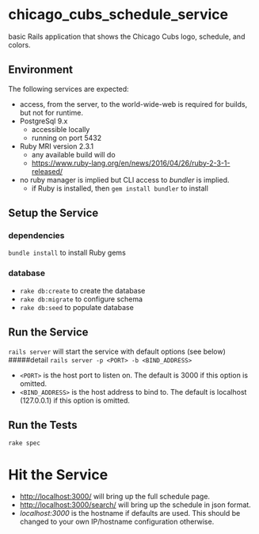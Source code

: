 # chicago_cubs_schedule_service
basic Rails application that shows the Chicago Cubs logo, schedule, and colors.

## Environment
The following services are expected:
* access, from the server, to the world-wide-web is required for builds, but not for runtime.
* PostgreSql 9.x
    * accessible locally
    * running on port 5432
* Ruby MRI version 2.3.1
    * any available build will do
    * https://www.ruby-lang.org/en/news/2016/04/26/ruby-2-3-1-released/
* no ruby manager is implied but CLI access to *bundler* is implied.
    * if Ruby is installed, then `gem install bundler` to install

## Setup the Service
### dependencies
`bundle install` to install Ruby gems
### database
* `rake db:create` to create the database
* `rake db:migrate` to configure schema
* `rake db:seed` to populate database

## Run the Service
`rails server` will start the service with default options (see below)
#####detail
`rails server -p <PORT> -b <BIND_ADDRESS>`
* `<PORT>` is the host port to listen on. The default is 3000 if this option is omitted.
* `<BIND_ADDRESS>` is the host address to bind to. The default is localhost (127.0.0.1) if this option is omitted.

## Run the Tests
`rake spec`

# Hit the Service
* [http://localhost:3000/]() will bring up the full schedule page.
* [http://localhost:3000/search/]() will bring up the schedule in json format.
* *localhost:3000* is the hostname if defaults are used. This should be changed to your own IP/hostname configuration otherwise.
